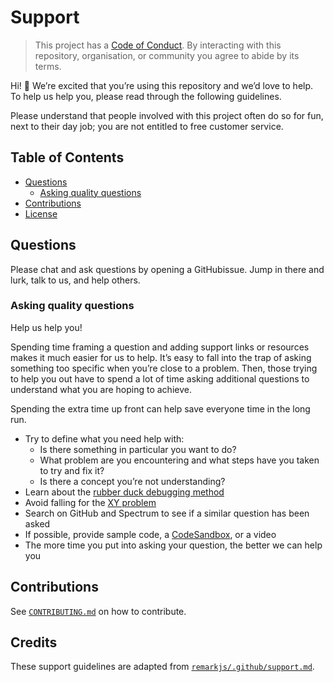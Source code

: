 # Support

> This project has a [Code of Conduct](https://github.com/AnandChowdhary/.github/blob/master/CODE_OF_CONDUCT.md).
> By interacting with this repository, organisation, or community you agree to
> abide by its terms.

Hi!  👋
We’re excited that you’re using this repository and we’d love to help.
To help us help you, please read through the following guidelines.

Please understand that people involved with this project often do so for fun,
next to their day job; you are not entitled to free customer service.

## Table of Contents

*   [Questions](#questions)
    *   [Asking quality questions](#asking-quality-questions)
*   [Contributions](#contributions)
*   [License](#license)

## Questions

Please chat and ask questions by opening a GitHubissue.
Jump in there and lurk, talk to us, and help others.

### Asking quality questions

Help us help you!

Spending time framing a question and adding support links or resources makes it
much easier for us to help. It’s easy to fall into the trap of asking something too specific when you’re
close to a problem. Then, those trying to help you out have to spend a lot of time asking additional
questions to understand what you are hoping to achieve.

Spending the extra time up front can help save everyone time in the long run.

*   Try to define what you need help with:
    *   Is there something in particular you want to do?
    *   What problem are you encountering and what steps have you taken to try
        and fix it?
    *   Is there a concept you’re not understanding?
*   Learn about the [rubber duck debugging method](https://rubberduckdebugging.com)
*   Avoid falling for the [XY problem](https://meta.stackexchange.com/questions/66377/what-is-the-xy-problem/66378#66378)
*   Search on GitHub and Spectrum to see if a similar question has been asked
*   If possible, provide sample code, a [CodeSandbox](https://codesandbox.io), or a video
*   The more time you put into asking your question, the better we can help you

## Contributions

See [`CONTRIBUTING.md`](https://github.com/AnandChowdhary/.github/blob/master/CONTRIBUTING.md) on how to contribute.

## Credits

These support guidelines are adapted from [`remarkjs/.github/support.md`](https://github.com/remarkjs/.github/blob/master/support.md).

